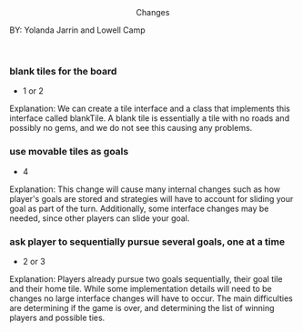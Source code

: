 <div style="text-align: center;">Changes</div>

BY: Yolanda Jarrin and Lowell Camp

&nbsp;&nbsp;&nbsp;&nbsp;

### blank tiles for the board
  - 1 or 2

Explanation:
We can create a tile interface and a class that implements this interface 
called blankTile. A blank tile is essentially a tile with no roads 
and possibly no gems, and we do not see this causing any problems. 

### use movable tiles as goals
  - 4

Explanation:
This change will cause many internal changes such as how player's goals 
are stored and strategies will have to account for sliding your goal 
as part of the turn. Additionally, some interface changes may be needed, 
since other players can slide your goal. 


### ask player to sequentially pursue several goals, one at a time
  - 2 or 3


Explanation:
Players already pursue two goals sequentially, their goal tile and their home tile. 
While some implementation details will need to be changes no large 
interface changes will have to occur. The main difficulties
are determining if the game is over, and determining the list of 
winning players and possible ties. 